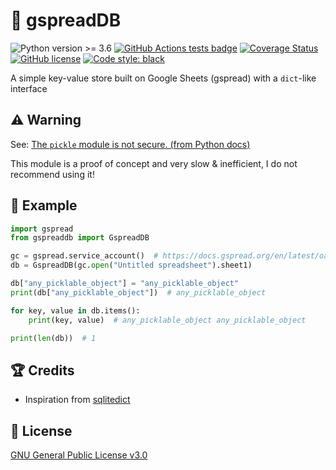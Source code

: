 # :pencil: gspreadDB 
![Python version >= 3.6](https://img.shields.io/badge/python-%E2%89%A53.6-blue) [![GitHub Actions tests badge](https://github.com/Ycmelon/gspreadDB/actions/workflows/tests.yml/badge.svg)](https://github.com/Ycmelon/gspreadDB/actions/workflows/tests.yml) [![Coverage Status](https://coveralls.io/repos/github/Ycmelon/gspreadDB/badge.svg?branch=main)](https://coveralls.io/github/Ycmelon/gspreadDB?branch=main) [![GitHub license](https://img.shields.io/github/license/Ycmelon/gspreaddb)](https://github.com/Ycmelon/gspreadDB/blob/main/LICENSE) [![Code style: black](https://img.shields.io/badge/code%20style-black-000000.svg)](https://github.com/psf/black)

A simple key-value store built on Google Sheets (gspread) with a `dict`-like interface

## :warning: Warning

See: [The `pickle` module is not secure. (from Python docs)](https://docs.python.org/3/library/pickle.html)

This module is a proof of concept and very slow & inefficient, I do not recommend using it!

## :book: Example

```python
import gspread
from gspreaddb import GspreadDB

gc = gspread.service_account()  # https://docs.gspread.org/en/latest/oauth2.html
db = GspreadDB(gc.open("Untitled spreadsheet").sheet1)

db["any_picklable_object"] = "any_picklable_object"
print(db["any_picklable_object"])  # any_picklable_object

for key, value in db.items():
    print(key, value)  # any_picklable_object any_picklable_object

print(len(db))  # 1
```

## :trophy: Credits

- Inspiration from [sqlitedict](https://github.com/RaRe-Technologies/sqlitedict)

## :page_with_curl: License

[GNU General Public License v3.0](https://github.com/Ycmelon/gspreadDB/blob/main/LICENSE)
